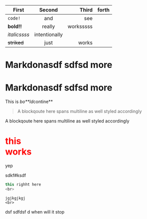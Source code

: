 | First        |    Second     |     Third | forth |
| ------------ | :-----------: | --------: | :---- |
| `code!`      |      and      |       see |
| **bold!!**   |    really     | worksssss |
| _italicssss_ | intentionally |           |
| ~~striked~~  |     just      |     works |

Markdonasdf
sdfsd
more
=====
Markdonasdf
sdfsd
more
====

This is *bo\*\*ld*contine\*\*

> A blockqoute here
> spans multiline as well
> styled accordingly

A blockqoute here
spans multiline as well
styled accordingly

<h1 style="color: red;">this <br> works</h1>

<div contenteditable=true >yep</div>

sdkf#ksdf

```java
this righht here
<br>
```

```
jgjkgjkgj
<br>
```

dsf sdfdsf d
when will it stop
